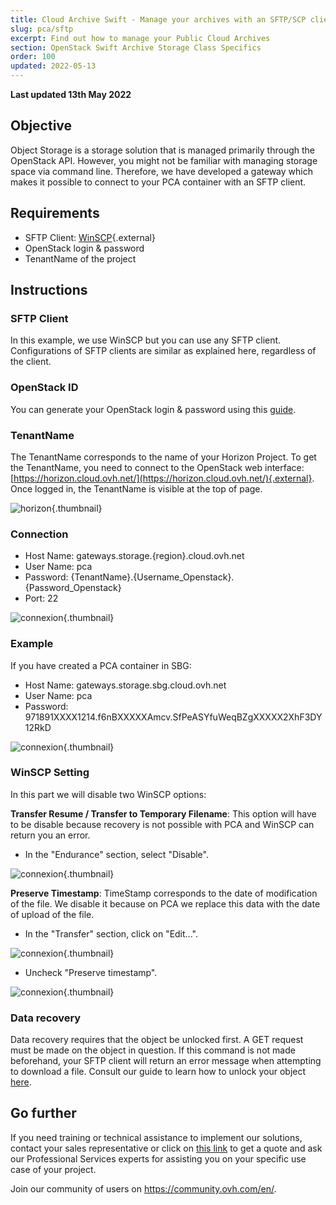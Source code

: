 ```yaml
---
title: Cloud Archive Swift - Manage your archives with an SFTP/SCP client
slug: pca/sftp
excerpt: Find out how to manage your Public Cloud Archives
section: OpenStack Swift Archive Storage Class Specifics
order: 100
updated: 2022-05-13
---
```


**Last updated 13th May 2022**

## Objective
Object Storage is a storage solution that is managed primarily through the OpenStack API. However, you might not be familiar with managing storage space via command line. Therefore, we have developed a gateway which makes it possible to connect to your PCA container with an SFTP client.


## Requirements
- SFTP Client: [WinSCP](https://winscp.net/eng/download.php){.external}
- OpenStack login & password
- TenantName of the project

## Instructions

### SFTP Client
In this example, we use WinSCP but you can use any SFTP client. Configurations of SFTP clients are similar as explained here, regardless of the client.


### OpenStack ID
You can generate your OpenStack login & password using this [guide](https://docs.ovh.com/ie/en/public-cloud/creation-and-deletion-of-openstack-user/).


### TenantName
The TenantName corresponds to the name of your Horizon Project. To get the TenantName, you need to connect to the OpenStack web interface: [https://horizon.cloud.ovh.net/](https://horizon.cloud.ovh.net/){.external}. Once logged in, the TenantName is visible at the top of page.


![horizon](images/image1.png){.thumbnail}


### Connection
- Host Name: gateways.storage.{region}.cloud.ovh.net
- User Name: pca
- Password: {TenantName}.{Username_Openstack}.{Password_Openstack}
- Port: 22


![connexion](images/image2.png){.thumbnail}


### Example
If you have created a PCA container in SBG:

- Host Name: gateways.storage.sbg.cloud.ovh.net
- User Name: pca
- Password: 971891XXXX1214.f6nBXXXXXAmcv.SfPeASYfuWeqBZgXXXXX2XhF3DY12RkD


![connexion](images/image3.png){.thumbnail}


### WinSCP Setting
In this part we will disable two WinSCP options:

**Transfer Resume / Transfer to Temporary Filename**: This option will have to be disable because recovery is not possible with PCA and WinSCP can return you an error.

- In the "Endurance" section, select "Disable".


![connexion](images/conf1.png){.thumbnail}

**Preserve Timestamp**: TimeStamp corresponds to the date of modification of the file. We disable it because on PCA we replace this data with the date of upload of the file.

- In the "Transfer" section, click on "Edit...".


![connexion](images/conf2.png){.thumbnail}

- Uncheck "Preserve timestamp".


![connexion](images/conf3.png){.thumbnail}


### Data recovery
Data recovery requires that the object be unlocked first. A GET request must be made on the object in question. If this command is not made beforehand, your SFTP client will return an error message when attempting to download a file. Consult our guide to learn how to unlock your object [here](https://docs.ovh.com/ie/en/storage/pca/unlock/).

## Go further

If you need training or technical assistance to implement our solutions, contact your sales representative or click on [this link](https://www.ovhcloud.com/en-gb/professional-services/) to get a quote and ask our Professional Services experts for assisting you on your specific use case of your project.

Join our community of users on <https://community.ovh.com/en/>.